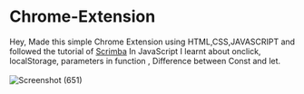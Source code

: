 # Chrome-Extension
Hey,
Made this simple Chrome Extension using HTML,CSS,JAVASCRIPT and followed the tutorial of [Scrimba](https://scrimba.com/learn/learnjavascript) 
In JavaScript I learnt about onclick, localStorage, parameters in function , Difference between Const and let.
<br></br>
![Screenshot (651)](https://user-images.githubusercontent.com/72151888/160230942-690bc00a-6068-483a-bb72-435d9c3bab12.png)
